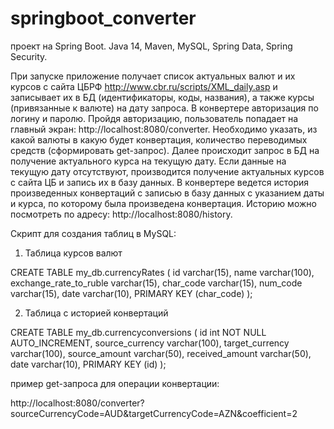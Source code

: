 # springboot_converter
проект на Spring Boot.
Java 14, Maven, MySQL, Spring Data, Spring Security.

При запуске приложение получает список актуальных валют и их курсов с сайта ЦБРФ http://www.cbr.ru/scripts/XML_daily.asp и записывает их в БД (идентификаторы, коды, названия), а также курсы (привязанные к валюте) на дату запроса. В конвертере авторизация по логину и паролю. Пройдя авторизацию, пользователь попадает на главный экран: http://localhost:8080/converter. Необходимо указать, из какой валюты в какую будет конвертация, количество переводимых средств (сформировать get-запрос). Далее происходит запрос в БД на получение актуального курса на текущую дату. Если данные на текущую дату отсутствуют, производится получение актуальных курсов с сайта ЦБ и запись их в базу данных. В конвертере ведется история произведенных конвертаций с записью в базу данных с указанием даты и курса, по которому была произведена конвертация. Историю можно посмотреть по адресу: http://localhost:8080/history. 


Скрипт для создания таблиц в MySQL:

1. Таблица курсов валют

CREATE TABLE my_db.currencyRates (
  id varchar(15),
  name varchar(100),
  exchange_rate_to_ruble varchar(15),
  char_code varchar(15),
  num_code varchar(15),
  date varchar(10),
  PRIMARY KEY (char_code)
);

2. Таблица с историей конвертаций

CREATE TABLE my_db.currencyconversions (
  id int NOT NULL AUTO_INCREMENT,
  source_currency varchar(100),
  target_currency varchar(100),
  source_amount varchar(50),
  received_amount varchar(50),
  date varchar(10),
  PRIMARY KEY (id)
);

пример get-запроса для операции конвертации:

http://localhost:8080/converter?sourceCurrencyCode=AUD&targetCurrencyCode=AZN&coefficient=2
